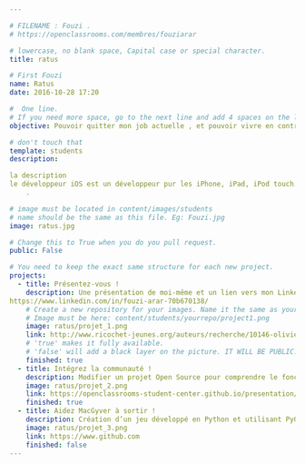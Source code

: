 ```yaml
---

# FILENAME : Fouzi .
# https://openclassrooms.com/membres/fouziarar

# lowercase, no blank space, Capital case or special character.
title: ratus

# First Fouzi 
name: Ratus
date: 2016-10-28 17:20

#  One line.
# If you need more space, go to the next line and add 4 spaces on the left, as in 'description'.
objective: Pouvoir quitter mon job actuelle , et pouvoir vivre en contribuant à la nouvelle technologie.

# don't touch that
template: students
description:

la description
le développeur iOS est un développeur pur les iPhone, iPad, iPod touch. Il utilise un Sdk propre à Apple quis’appel Xcode.
    .

# image must be located in content/images/students
# name should be the same as this file. Eg: Fouzi.jpg
image: ratus.jpg

# Change this to True when you do you pull request.
public: False

# You need to keep the exact same structure for each new project.
projects:
  - title: Présentez-vous !
    description: Une présentation de moi-même et un lien vers mon LinkedIn.
https://www.linkedin.com/in/fouzi-arar-70b670138/
    # Create a new repository for your images. Name it the same as your nickname and profile picture.
    # Image must be here: content/students/yourrepo/project1.png
    image: ratus/projet_1.png
    link: http://www.ricochet-jeunes.org/auteurs/recherche/10146-olivier-vogel
    # 'true' makes it fully available.
    # 'false' will add a black layer on the picture. IT WILL BE PUBLIC!
    finished: true
  - title: Intégrez la communauté !
    description: Modifier un projet Open Source pour comprendre le fonctionnement de Git, de Github et des pull requests. 
    image: ratus/projet_2.png
    link: https://openclassrooms-student-center.github.io/presentation/students/ratus.html
    finished: true
  - title: Aidez MacGyver à sortir !
    description: Création d’un jeu développé en Python et utilisant PyGame.
    image: ratus/projet_3.png
    link: https://www.github.com
    finished: false
---
```


